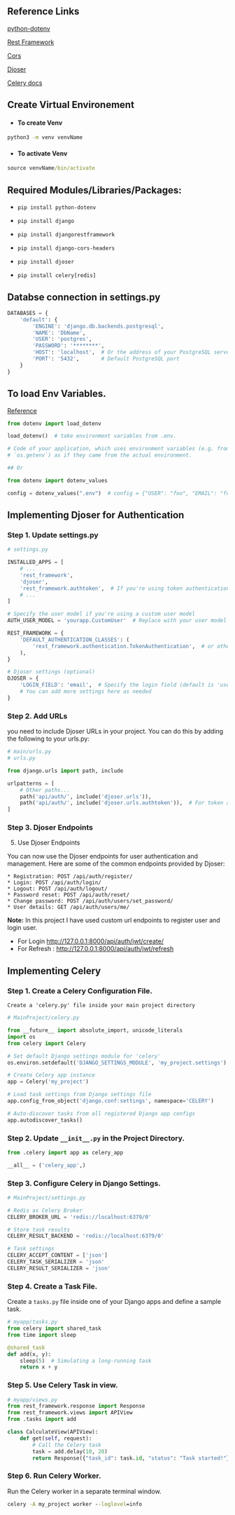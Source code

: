## Reference Links

[python-dotenv](https://pypi.org/project/python-dotenv/)

[Rest Framework](https://www.django-rest-framework.org/)

[Cors](https://pypi.org/project/django-cors-headers/)

[Djoser](https://djoser.readthedocs.io/en/latest/index.html) 

[Celery docs](https://docs.celeryq.dev/en/stable/django/first-steps-with-django.html#using-celery-with-django)




## Create Virtual Environement

* #### To create Venv
``` cmd
python3 -m venv venvName
```

* #### To activate Venv
``` cmd
source venvName/bin/activate
```



## Required Modules/Libraries/Packages:

* ```pip install python-dotenv```

* ```pip install django```

* ```pip install djangorestframework```

* ```pip install django-cors-headers```

* ```pip install djoser```

* ```pip install celery[redis]```



## Databse connection in settings.py

``` python
DATABASES = {
    'default': {
        'ENGINE': 'django.db.backends.postgresql',
        'NAME': 'DbName',
        'USER': 'postgres',
        'PASSWORD': '********',
        'HOST': 'localhost',  # Or the address of your PostgreSQL server
        'PORT': '5432',       # Default PostgreSQL port
    }
}
```

## To load Env Variables.

[Reference](https://pypi.org/project/python-dotenv/)

``` python
from dotenv import load_dotenv

load_dotenv()  # take environment variables from .env.

# Code of your application, which uses environment variables (e.g. from `os.environ` or
# `os.getenv`) as if they came from the actual environment.

## Or

from dotenv import dotenv_values

config = dotenv_values(".env")  # config = {"USER": "foo", "EMAIL": "foo@example.org"}

```

## Implementing Djoser for Authentication

### Step 1. Update settings.py

``` python
# settings.py

INSTALLED_APPS = [
    # ...
    'rest_framework',
    'djoser',
    'rest_framework.authtoken',  # If you're using token authentication
    # ...
]

# Specify the user model if you're using a custom user model
AUTH_USER_MODEL = 'yourapp.CustomUser'  # Replace with your user model

REST_FRAMEWORK = {
    'DEFAULT_AUTHENTICATION_CLASSES': (
        'rest_framework.authentication.TokenAuthentication',  # or other auth classes
    ),
}

# Djoser settings (optional)
DJOSER = {
    'LOGIN_FIELD': 'email',  # Specify the login field (default is 'username')
    # You can add more settings here as needed
}
```

### Step 2. Add URLs
you need to include Djoser URLs in your project. You can do this by adding the following to your urls.py:
```python
# main/urls.py
# urls.py

from django.urls import path, include

urlpatterns = [
    # Other paths...
    path('api/auth/', include('djoser.urls')),
    path('api/auth/', include('djoser.urls.authtoken')),  # For token authentication
]
```
### Step 3. Djoser Endpoints

5. Use Djoser Endpoints

You can now use the Djoser endpoints for user authentication and management. Here are some of the common endpoints provided by Djoser:

    * Registration: POST /api/auth/register/
    * Login: POST /api/auth/login/
    * Logout: POST /api/auth/logout/
    * Password reset: POST /api/auth/reset/
    * Change password: POST /api/auth/users/set_password/
    * User details: GET /api/auth/users/me/


**Note:** In this project I have used custom url endpoints to register user and login user.
* For Login http://127.0.0.1:8000/api/auth/jwt/create/
* For Refresh : http://127.0.0.1:8000/api/auth/jwt/refresh


## Implementing Celery

### Step 1. Create a Celery Configuration File. 
    Create a 'celery.py' file inside your main project directory

``` python
# MainProject/celery.py

from __future__ import absolute_import, unicode_literals
import os
from celery import Celery

# Set default Django settings module for 'celery'
os.environ.setdefault('DJANGO_SETTINGS_MODULE', 'my_project.settings')

# Create Celery app instance
app = Celery('my_project')

# Load task settings from Django settings file
app.config_from_object('django.conf:settings', namespace='CELERY')

# Auto-discover tasks from all registered Django app configs
app.autodiscover_tasks()

```

### Step 2. Update  `__init__.py` in the Project Directory.

``` python
from .celery import app as celery_app

__all__ = ('celery_app',)

```

### Step 3. Configure Celery in Django Settings.

``` python
# MainProject/settings.py

# Redis as Celery Broker
CELERY_BROKER_URL = 'redis://localhost:6379/0'

# Store task results
CELERY_RESULT_BACKEND = 'redis://localhost:6379/0'

# Task settings
CELERY_ACCEPT_CONTENT = ['json']
CELERY_TASK_SERIALIZER = 'json'
CELERY_RESULT_SERIALIZER = 'json'

```

### Step 4. Create a Task File.
Create a `tasks.py` file inside one of your Django apps and define a sample task.

``` python
# myapp/tasks.py
from celery import shared_task
from time import sleep

@shared_task
def add(x, y):
    sleep(5)  # Simulating a long-running task
    return x + y

```

### Step 5. Use Celery Task in view.

``` python
# myapp/views.py
from rest_framework.response import Response
from rest_framework.views import APIView
from .tasks import add

class CalculateView(APIView):
    def get(self, request):
        # Call the Celery task
        task = add.delay(10, 20)
        return Response({"task_id": task.id, "status": "Task started!"})

```

### Step  6. Run Celery Worker.
Run the Celery worker in a separate terminal window.

``` cmd
celery -A my_project worker --loglevel=info
```
